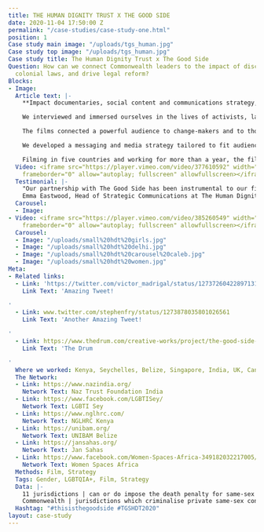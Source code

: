 ```yaml
---
title: THE HUMAN DIGNITY TRUST X THE GOOD SIDE
date: 2020-11-04 17:50:00 Z
permalink: "/case-studies/case-study-one.html"
position: 1
Case study main image: "/uploads/tgs_human.jpg"
Case study top image: "/uploads/tgs_human.jpg"
Case study title: The Human Dignity Trust x The Good Side
Question: How can we connect Commonwealth leaders to the impact of discriminatory
  colonial laws, and drive legal reform?
Blocks:
- Image: 
  Article text: |-
    **Impact documentaries, social content and communications strategy, to drive change in discriminatory and archaic colonial laws.**

    We interviewed and immersed ourselves in the lives of activists, lawyers, legislators, faith leaders, world leaders and many of those affected by colonial-era laws.

    The films connected a powerful audience to change-makers and to those directly experiencing the human impact of inherited systemic legal failings, particularly LGBTQIA\+ people and women and girls.

    We developed a messaging and media strategy tailored to fit audiences across vastly different cultures. We extended the life of the film through cutdowns, short soundbite films and social media content to support HDT’s online fundraising and advocacy.

    Filming in five countries and working for more than a year, the films were widely praised by creatives, activists and experts, and are now producing real-world impact.
  Video: <iframe src="https://player.vimeo.com/video/377610592" width="640" height="360"
    frameborder="0" allow="autoplay; fullscreen" allowfullscreen></iframe>
  Testimonial: |-
    "Our partnership with The Good Side has been instrumental to our first foray into documentary films. The team combines audience insight and behaviour change strategy with a sensitive, thoughtful approach to filmmaking. The documentaries they produced with us have furthered our mission globally, and we have experienced genuine impact from their human-centred approach."
    Emma Eastwood, Head of Strategic Communications at The Human Dignity Trust
  Carousel:
  - Image: 
- Video: <iframe src="https://player.vimeo.com/video/385260549" width="640" height="360"
    frameborder="0" allow="autoplay; fullscreen" allowfullscreen></iframe>
  Carousel:
  - Image: "/uploads/small%20hdt%20girls.jpg"
  - Image: "/uploads/small%20hdt%20delhi.jpg"
  - Image: "/uploads/small%20hdt%20carousel%20caleb.jpg"
  - Image: "/uploads/small%20hdt%20women.jpg"
Meta:
- Related links:
  - Link: 'https://twitter.com/victor_madrigal/status/1273726042289713162 '
    Link Text: 'Amazing Tweet!

'
  - Link: www.twitter.com/stephenfry/status/1273878035801026561
    Link Text: 'Another Amazing Tweet!

'
  - Link: https://www.thedrum.com/creative-works/project/the-good-side-the-human-dignity-trust
    Link Text: 'The Drum

'
  Where we worked: Kenya, Seychelles, Belize, Singapore, India, UK, Canada
  The Network:
  - Link: https://www.nazindia.org/
    Network Text: Naz Trust Foundation India
  - Link: https://www.facebook.com/LGBTISey/
    Network Text: LGBTI Sey
  - Link: https://www.nglhrc.com/
    Network Text: NGLHRC Kenya
  - Link: https://unibam.org/
    Network Text: UNIBAM Belize
  - Link: https://jansahas.org/
    Network Text: Jan Sahas
  - Link: https://www.facebook.com/Women-Spaces-Africa-349182032217005/
    Network Text: Women Spaces Africa
  Methods: Film, Strategy
  Tags: Gender, LGBTQIA+, Film, Strategy
  Data: |-
    11 jurisdictions | can or do impose the death penalty for same-sex intimacy,  35
    Commonwealth | jurisdictions which criminalise private same-sex consensual sexual activity
  Hashtag: "#thisisthegoodside #TGSHDT2020"
layout: case-study
---
```


